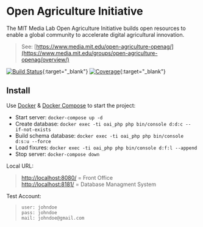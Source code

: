 # Open Agriculture Initiative

The MIT Media Lab Open Agriculture Initiative builds open resources to enable a global community to accelerate digital agricultural innovation.  

> See: [https://www.media.mit.edu/open-agriculture-openag/](https://www.media.mit.edu/groups/open-agriculture-openag/overview/)

[![Build Status](https://travis-ci.org/julienvolle/SensioLabs-OpenAG.svg?branch=master)](https://travis-ci.org/julienvolle/SensioLabs-OpenAG){:target="_blank"}
[![Coverage](https://codecov.io/gh/julienvolle/SensioLabs-OpenAG/branch/master/graph/badge.svg)](https://codecov.io/gh/julienvolle/SensioLabs-OpenAG){:target="_blank"}

## Install

Use [Docker](https://docs.docker.com/) & [Docker Compose](https://docs.docker.com/compose/) to start the project:

- Start server: `docker-compose up -d`  
- Create database: `docker exec -ti oai_php php bin/console d:d:c --if-not-exists`  
- Build schema database: `docker exec -ti oai_php php bin/console d:s:u --force`  
- Load fixures: `docker exec -ti oai_php php bin/console d:f:l --append`  
- Stop server: `docker-compose down`  

Local URL:
> [http://localhost:8080/](http://localhost:8080/) = Front Office  
> [http://localhost:8181/](http://localhost:8181/) = Database Managment System  

Test Account:
> `user: johndoe`  
> `pass: johndoe`  
> `mail: johndoe@gmail.com`  
